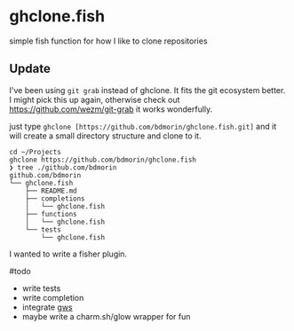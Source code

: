 # ghclone.fish
simple fish function for how I like to clone repositories

## Update
I've been using `git grab` instead of ghclone. It fits the git ecosystem better. I might pick this up again, otherwise check out https://github.com/wezm/git-grab it works wonderfully.

just type `ghclone [https://github.com/bdmorin/ghclone.fish.git]` and it will create a small directory structure and clone to it.

```
cd ~/Projects
ghclone https://github.com/bdmorin/ghclone.fish
❯ tree ./github.com/bdmorin                                                                                             
github.com/bdmorin
└── ghclone.fish
    ├── README.md
    ├── completions
    │   └── ghclone.fish
    ├── functions
    │   └── ghclone.fish
    └── tests
        └── ghclone.fish
```

I wanted to write a fisher plugin.

#todo
 - write tests
 - write completion
 - integrate [gws](https://streakycobra.github.io/gws/)
 - maybe write a charm.sh/glow wrapper for fun
